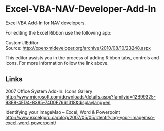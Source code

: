 Excel-VBA-NAV-Developer-Add-In
==============================

Excel VBA Add-In for NAV developers.

For editing the Excel Ribbon use the following app:

CustomUIEditor<br>
Source: http://openxmldeveloper.org/archive/2010/08/10/23248.aspx

This editor assists you in the process of adding Ribbon tabs, controls 
and icons. For more information follow the link above.

## Links
2007 Office System Add-In: Icons Gallery<br>
http://www.microsoft.com/downloads/details.aspx?familyid=12B99325-93E8-4ED4-8385-74D0F7661318&displaylang=en

Identifying your imageMso – Excel, Word & Powerpoint<br>
http://www.excelguru.ca/blog/2007/05/05/identifying-your-imagemso-excel-word-powerpoint/
